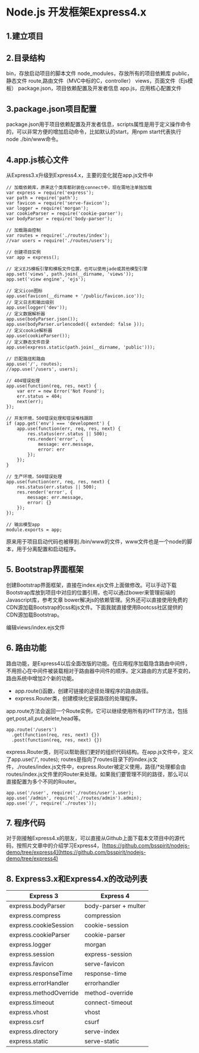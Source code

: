 # Node.js 开发框架Express4.x #

## 1.建立项目 ##

## 2.目录结构 ##

bin，存放启动项目的脚本文件
node_modules，存放所有的项目依赖库
public，静态文件
route,路由文件（MVC中标的C，controller）
views，页面文件（Ejs模板）
package.json，项目依赖配置及开发者信息
app.js，应用核心配置文件

## 3.package.json项目配置 ##
package.json用于项目依赖配置及开发者信息，scripts属性是用于定义操作命令的，可以非常方便的增加启动命令，比如默认的start，用npm start代表执行node ./bin/www命令。

## 4.app.js核心文件 ##
从Express3.x升级到Express4.x，主要的变化就在app.js文件中

	// 加载依赖库，原来这个类库都封装在connect中，现在需地注单独加载
	var express = require('express'); 
	var path = require('path');
	var favicon = require('serve-favicon');
	var logger = require('morgan');
	var cookieParser = require('cookie-parser');
	var bodyParser = require('body-parser');
	
	// 加载路由控制
	var routes = require('./routes/index');
	//var users = require('./routes/users');
	
	// 创建项目实例
	var app = express();
	
	// 定义EJS模板引擎和模板文件位置，也可以使用jade或其他模型引擎
	app.set('views', path.join(__dirname, 'views'));
	app.set('view engine', 'ejs');
	
	// 定义icon图标
	app.use(favicon(__dirname + '/public/favicon.ico'));
	// 定义日志和输出级别
	app.use(logger('dev'));
	// 定义数据解析器
	app.use(bodyParser.json());
	app.use(bodyParser.urlencoded({ extended: false }));
	// 定义cookie解析器
	app.use(cookieParser());
	// 定义静态文件目录
	app.use(express.static(path.join(__dirname, 'public')));
	
	// 匹配路径和路由
	app.use('/', routes);
	//app.use('/users', users);
	
	// 404错误处理
	app.use(function(req, res, next) {
	    var err = new Error('Not Found');
	    err.status = 404;
	    next(err);
	});
	
	// 开发环境，500错误处理和错误堆栈跟踪
	if (app.get('env') === 'development') {
	    app.use(function(err, req, res, next) {
	        res.status(err.status || 500);
	        res.render('error', {
	            message: err.message,
	            error: err
	        });
	    });
	}
	
	// 生产环境，500错误处理
	app.use(function(err, req, res, next) {
	    res.status(err.status || 500);
	    res.render('error', {
	        message: err.message,
	        error: {}
	    });
	});
	
	// 输出模型app
	module.exports = app;
原来用于项目启动代码也被移到./bin/www的文件，www文件也是一个node的脚本，用于分离配置和启动程序。

## 5. Bootstrap界面框架 ##
创建Bootstrap界面框架，直接在index.ejs文件上面做修改。可以手动下载Bootstrap库放到项目中对应的位置引用，也可以通过bower来管理前端的Javascript库，参考文章 bower解决js的依赖管理。另外还可以直接使用免费的CDN源加载Bootstrap的css和js文件。下面我就直接使用Bootcss社区提供的CDN源加载Bootstrap。

编辑views/index.ejs文件

## 6. 路由功能 ##
路由功能，是Express4以后全面改版的功能。在应用程序加载隐含路由中间件，不用担心在中间件被装载相对于路由器中间件的顺序。定义路由的方式是不变的，路由系统中增加2个新的功能。

* app.route()函数，创建可链接的途径处理程序的路由路径。
* express.Router类，创建模块化安装路径的处理程序。

app.route方法会返回一个Route实例，它可以继续使用所有的HTTP方法，包括get,post,all,put,delete,head等。

	app.route('/users')
	  .get(function(req, res, next) {})
	  .post(function(req, res, next) {})	
express.Router类，则可以帮助我们更好的组织代码结构。在app.js文件中，定义了app.use('/', routes); routes是指向了routes目录下的index.js文件，./routes/index.js文件中，express.Router被定义使用，路径/*处理都会由routes/index.js文件里的Router来处理。如果我们要管理不同的路径，那么可以直接配置为多个不同的Router。
	
	app.use('/user', require('./routes/user').user);
	app.use('/admin', require('./routes/admin').admin);
	app.use('/', require('./routes'));

## 7. 程序代码 ##
对于刚接触Express4.x的朋友，可以直接从Github上面下载本文项目中的源代码，按照片文章中的介绍学习Express4，[https://github.com/bsspirit/nodejs-demo/tree/express4](https://github.com/bsspirit/nodejs-demo/tree/express4)

## 8. Express3.x和Express4.x的改动列表 ##
|Express 3|Express 4|
|---------|---------|
|express.bodyParser|body-parser + multer|
|express.compress|compression|
|express.cookieSession|cookie-session|
|express.cookieParser|cookie-parser|
|express.logger|morgan|
|express.session|express-session|
|express.favicon|serve-favicon|
|express.responseTime|response-time|
|express.errorHandler|errorhandler|
|express.methodOverride|method-override|
|express.timeout|connect-timeout|
|express.vhost|vhost|
|express.csrf|csurf|
|express.directory|serve-index|
|express.static|serve-static|